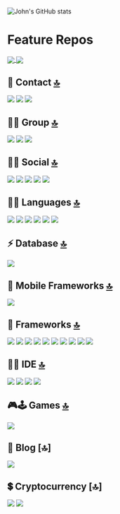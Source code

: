 # 

![John's GitHub stats](https://github-readme-stats-johndward01.vercel.app/api?username=johndward01&count_private=true&show_icons=true&theme=react)

# Feature Repos

<a href="https://github.com/johndward01/react_movie_demo">
  <img align="center" src="https://github-readme-stats-johndward01.vercel.app/api/pin/?username=johndward01&repo=react_movie_demo&title_color=33b9ed&icon_color=f9f9f9&text_color=9f9f9f&bg_color=151515&border_color=33b9ed" />
</a>
<a href="https://github.com/johndward01/Attendance_WPF-App">
  <img align="center" src="https://github-readme-stats-johndward01.vercel.app/api/pin/?username=johndward01&repo=Attendance_WPF-App&title_color=33b9ed&icon_color=f9f9f9&text_color=9f9f9f&bg_color=151515&border_color=33b9ed" />
</a>

## 📱 Contact [🔝](#)

<img src="https://img.shields.io/badge/Telegram-2CA5E0?style=for-the-badge&logo=telegram&logoColor=white" /> 
<img src="https://img.shields.io/badge/Gmail-D14836?style=for-the-badge&logo=gmail&logoColor=white" /> 
<img src="https://img.shields.io/badge/ProtonMail-8B89CC?style=for-the-badge&logo=protonmail&logoColor=white" /> 

## 🤜🤛 Group [🔝](#)

<img src="https://img.shields.io/badge/Slack-4A154B?style=for-the-badge&logo=slack&logoColor=white" /> 
<img src="https://img.shields.io/badge/Discord-7289DA?style=for-the-badge&logo=discord&logoColor=white" /> 
<img src="https://img.shields.io/badge/Zoom-2D8CFF?style=for-the-badge&logo=zoom&logoColor=white" /> 

## 👨👩 Social [🔝](#)


<img src="https://img.shields.io/badge/LinkedIn-0077B5?style=for-the-badge&logo=linkedin&logoColor=white" /> 
<img src="https://img.shields.io/badge/GitHub-100000?style=for-the-badge&logo=github&logoColor=white" /> 
<img src="https://img.shields.io/badge/Stack_Overflow-FE7A16?style=for-the-badge&logo=stack-overflow&logoColor=white" /> 
<img src="https://img.shields.io/badge/-Sololearn-3a464b?style=for-the-badge&logo=Sololearn&logoColor=white" /> 
<img src="https://img.shields.io/badge/Myanimelist-2E51A2?style=for-the-badge&logo=myanimelist&logoColor=white" /> 

## 👩‍💻 Languages [🔝](#)


<img src="https://img.shields.io/badge/C%23-239120?style=for-the-badge&logo=c-sharp&logoColor=white" /> 
<img src="https://img.shields.io/badge/JavaScript-323330?style=for-the-badge&logo=javascript&logoColor=F7DF1E" /> 
<img src="https://img.shields.io/badge/CSS3-1572B6?style=for-the-badge&logo=css3&logoColor=white" /> 
<img src="https://img.shields.io/badge/HTML5-E34F26?style=for-the-badge&logo=html5&logoColor=white" /> 
<img src="https://img.shields.io/badge/json-5E5C5C?style=for-the-badge&logo=json&logoColor=white" /> 
<img src="https://img.shields.io/badge/Python-3776AB?style=for-the-badge&logo=python&logoColor=white" /> 

## ⚡ Database [🔝](#)

<img src="https://img.shields.io/badge/MySQL-00000F?style=for-the-badge&logo=mysql&logoColor=white" /> 

## 📱 Mobile Frameworks [🔝](#)

<img src="https://img.shields.io/badge/Xamarin-3498DB?style=for-the-badge&logo=xamarin&logoColor=white" /> 

## 🚀 Frameworks [🔝](#welcome-badges-4-readmemd-profile)

<img src="https://img.shields.io/badge/Node.js-339933?style=for-the-badge&logo=nodedotjs&logoColor=white" /> 
<img src="https://img.shields.io/badge/npm-CB3837?style=for-the-badge&logo=npm&logoColor=white"/> 
<img src="https://img.shields.io/badge/.NET-512BD4?style=for-the-badge&logo=dotnet&logoColor=white" /> 
<img src="https://img.shields.io/badge/NuGet-004880?style=for-the-badge&logo=nuget&logoColor=white"/> 
<img src="https://img.shields.io/badge/Markdown-000000?style=for-the-badge&logo=markdown&logoColor=white" /> 
<img src="https://img.shields.io/badge/React-20232A?style=for-the-badge&logo=react&logoColor=61DAFB" /> 
<img src="https://img.shields.io/badge/Bootstrap-563D7C?style=for-the-badge&logo=bootstrap&logoColor=white" /> 
<img src="https://img.shields.io/badge/Unity-100000?style=for-the-badge&logo=unity&logoColor=white" /> 
<img src="https://img.shields.io/badge/Docker-2CA5E0?style=for-the-badge&logo=docker&logoColor=white"/> 
<img src="https://img.shields.io/badge/Git-F05032?style=for-the-badge&logo=git&logoColor=white"/> 

## 👩‍💻 IDE [🔝](#)

<img src="https://img.shields.io/badge/Visual_Studio_Code-0078D4?style=for-the-badge&logo=visual%20studio%20code&logoColor=white" /> 
<img src="https://img.shields.io/badge/Visual_Studio-5C2D91?style=for-the-badge&logo=visual%20studio&logoColor=white" /> 
<img src="https://img.shields.io/badge/PyCharm-000000.svg?&style=for-the-badge&logo=PyCharm&logoColor=white" /> 
<img src="https://img.shields.io/badge/Notepad++-90E59A.svg?style=for-the-badge&logo=notepad%2B%2B&logoColor=black" />

## 🎮🕹 Games [🔝](#)

<img src="https://img.shields.io/badge/Steam-000000?style=for-the-badge&logo=steam&logoColor=white" /> 

## 📝 Blog [🔝]

<img src="https://img.shields.io/badge/dev.to-0A0A0A?style=for-the-badge&logo=devdotto&logoColor=white" /> 

## 💲 Cryptocurrency [🔝]

<img src="https://img.shields.io/badge/Bitcoin-000000?style=for-the-badge&logo=bitcoin&logoColor=white" />
<img src="https://img.shields.io/badge/Ethereum-A6A9AA?style=for-the-badge&logo=ethereum&logoColor=white" />
